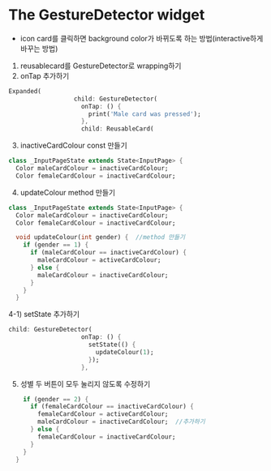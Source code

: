 # The GestureDetector widget

- icon card를 클릭하면 background color가 바뀌도록 하는 방법(interactive하게 바꾸는 방법)
1) reusablecard를 GestureDetector로 wrapping하기
2) onTap 추가하기
```dart
Expanded(
                  child: GestureDetector(
                    onTap: () {
                      print('Male card was pressed');
                    },
                    child: ReusableCard(
```
3) inactiveCardColour const 만들기
```dart
class _InputPageState extends State<InputPage> {
  Color maleCardColour = inactiveCardColour;
  Color femaleCardColour = inactiveCardColour;
```
4) updateColour method 만들기
```dart
class _InputPageState extends State<InputPage> {
  Color maleCardColour = inactiveCardColour;
  Color femaleCardColour = inactiveCardColour;

  void updateColour(int gender) {  //method 만들기
    if (gender == 1) {
      if (maleCardColour == inactiveCardColour) {
        maleCardColour = activeCardColour;
      } else {
        maleCardColour = inactiveCardColour;
      }
    }
  }
```
4-1) setState 추가하기
```dart
child: GestureDetector(
                    onTap: () {
                      setState(() {
                        updateColour(1);
                      });
                    },
```
5) 성별 두 버튼이 모두 눌리지 않도록 수정하기
```dart
    if (gender == 2) {
      if (femaleCardColour == inactiveCardColour) {
        femaleCardColour = activeCardColour;
        maleCardColour = inactiveCardColour;  //추가하기
      } else {
        femaleCardColour = inactiveCardColour;
      }
    }
  }
```